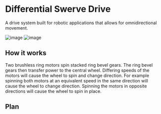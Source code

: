 # Differential Swerve Drive
A drive system built for robotic applications that allows for omnidirectional movement.


![image](https://github.com/user-attachments/assets/d898ea0f-b6b2-4c19-8a46-1152930a5214)
![image](https://github.com/user-attachments/assets/3d4a2893-2eee-4d65-9310-0857f3d20b45)


## How it works
Two brushless ring motors spin stacked ring bevel gears. The ring bevel gears then transfer power to the central wheel. Differing speeds of the motors will cause the wheel to spin and change direction. For example spinning both motors at an equivalent speed in the same direction will cause the wheel to change direction. Spinning the motors in opposite directions will cause the wheel to spin in place.



## Plan
